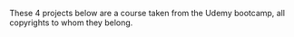 These 4 projects below are a course taken from the Udemy bootcamp, all copyrights to whom they belong.
